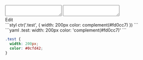 <div data-size="100" class="code-cont" data-example="complement">
    <div class="code">
        <div class="code-wrap">
            <textarea id="stylus"></textarea>
            <textarea id="css"></textarea>
            <div class="edit-code">
                <span>Edit</span>
            </div>
        </div>
    </div>
</div>


<div data-size="100" data-examples="stylus"></div>
```styl
ctr('.test', {
  width: 200px
  color: complement(#fd0cc7)
})
```

<div data-size="100" data-examples="yaml"></div>
```yaml
.test:
  width: 200px
  color: 'complement(#fd0cc7)'
```

```css
.test {
  width: 200px;
  color: #0cfd42;
}
```
<div class="cf"></div>

